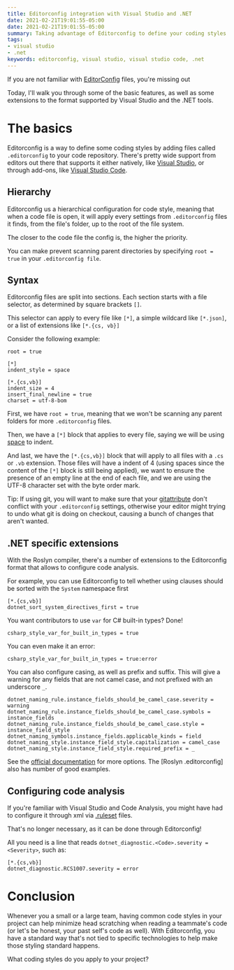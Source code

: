 ```yaml
---
title: Editorconfig integration with Visual Studio and .NET
date: 2021-02-21T19:01:55-05:00
date: 2021-02-21T19:01:55-05:00
summary: Taking advantage of Editorconfig to define your coding styles with Visual Studio
tags:
- visual studio
- .net
keywords: editorconfig, visual studio, visual studio code, .net
---
```


If you are not familiar with [EditorConfig](https://editorconfig.org/) files, you're missing out

Today, I'll walk you through some of the basic features, as well as some extensions to the format supported by Visual Studio and the .NET tools.

# The basics

Editorconfig is a way to define some coding styles by adding files called `.editorconfig` to your code repository.
There's pretty wide support from editors out there that supports it either natively, like [Visual Studio](https://docs.microsoft.com/en-us/visualstudio/ide/create-portable-custom-editor-options?view=vs-2019), or through add-ons, like [Visual Studio Code](https://marketplace.visualstudio.com/items?itemName=EditorConfig.EditorConfig).

## Hierarchy

Editorconfig us a hierarchical configuration for code style, meaning that when a code file is open, it will apply every settings from `.editorconfig` files it finds, from the file's folder, up to the root of the file system.

The closer to the code file the config is, the higher the priority.

You can make prevent scanning parent directories by specifying `root = true` in your `.editorconfig file`.

## Syntax

Editorconfig files are split into sections. Each section starts with a file selector, as determined by square brackets `[]`.

This selector can apply to every file like `[*]`, a simple wildcard like `[*.json]`, or a list of extensions like `[*.{cs, vb}]`

Consider the following example:

```
root = true

[*]
indent_style = space

[*.{cs,vb}]
indent_size = 4
insert_final_newline = true
charset = utf-8-bom
```

First, we have `root = true`, meaning that we won't be scanning any parent folders for more `.editorconfig` files.

Then, we have a `[*]` block that applies to every file, saying we will be using [space](https://www.youtube.com/watch?v=SsoOG6ZeyUI) to indent.

And last, we have the `[*.{cs,vb}]` block that will apply to all files with a `.cs` or `.vb` extension.
Those files will have a indent of 4 (using spaces since the content of the `[*]` block is still being applied), we want to ensure the presence of an empty line at the end of each file, and we are using the UTF-8 character set with the byte order mark.

Tip: If using git, you will want to make sure that your [gitattribute](https://git-scm.com/docs/gitattributes) don't conflict with your `.editorconfig` settings, otherwise your editor might trying to undo what git is doing on checkout, causing a bunch of changes that aren't wanted.

## .NET specific extensions

With the Roslyn compiler, there's a number of extensions to the Editorconfig format that allows to configure code analysis.

For example, you can use Editorconfig to tell whether using clauses should be sorted with the `System` namespace first

```
[*.{cs,vb}]
dotnet_sort_system_directives_first = true
```

You want contributors to use `var` for C# built-in types? Done!

```
csharp_style_var_for_built_in_types = true
```

You can even make it an error:
```
csharp_style_var_for_built_in_types = true:error
```

You can also configure casing, as well as prefix and suffix. This will give a warning for any fields that are not camel case, and not prefixed with an underscore `_`.

```
dotnet_naming_rule.instance_fields_should_be_camel_case.severity = warning
dotnet_naming_rule.instance_fields_should_be_camel_case.symbols = instance_fields
dotnet_naming_rule.instance_fields_should_be_camel_case.style = instance_field_style
dotnet_naming_symbols.instance_fields.applicable_kinds = field
dotnet_naming_style.instance_field_style.capitalization = camel_case
dotnet_naming_style.instance_field_style.required_prefix = _
```

See the [official documentation](https://docs.microsoft.com/en-us/dotnet/fundamentals/code-analysis/overview) for more options. The [Roslyn .editorconfig] also has number of good examples.

## Configuring code analysis

If you're familiar with Visual Studio and Code Analysis, you might have had to configure it through xml via [.ruleset](https://docs.microsoft.com/en-us/visualstudio/code-quality/using-rule-sets-to-group-code-analysis-rules?view=vs-2019) files.

That's no longer necessary, as it can be done through Editorconfig!

All you need is a line that reads `dotnet_diagnostic.<Code>.severity = <Severity>`, such as:

```
[*.{cs,vb}]
dotnet_diagnostic.RCS1007.severity = error
```

# Conclusion

Whenever you a small or a large team, having common code styles in your project can help minimize head scratching when reading a teammate's code (or let's be honest, your past self's code as well).
With Editorconfig, you have a standard way that's not tied to specific technologies to help make those styling standard happens.

What coding styles do you apply to your project?